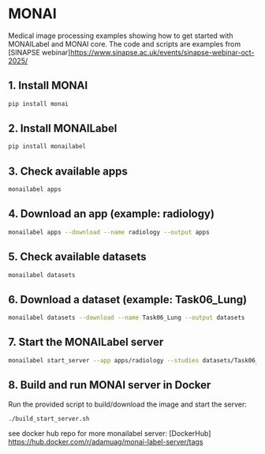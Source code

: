 # MONAI

Medical image processing examples showing how to get started with MONAILabel and MONAI core. The code and scripts are examples from [SINAPSE webinar]<https://www.sinapse.ac.uk/events/sinapse-webinar-oct-2025/>

## 1. Install MONAI
```bash
pip install monai
```

## 2. Install MONAILabel
```bash
pip install monailabel
```

## 3. Check available apps
```bash
monailabel apps
```

## 4. Download an app (example: radiology)
```bash
monailabel apps --download --name radiology --output apps
```

## 5. Check available datasets
```bash
monailabel datasets
```

## 6. Download a dataset (example: Task06_Lung)
```bash
monailabel datasets --download --name Task06_Lung --output datasets
```

## 7. Start the MONAILabel server
```bash
monailabel start_server --app apps/radiology --studies datasets/Task06_Lung/imagesTr --conf models deepedit
```

## 8. Build and run MONAI server in Docker
Run the provided script to build/download the image and start the server:
```bash
./build_start_server.sh
```
see docker hub repo for more monailabel server: [DockerHub] <https://hub.docker.com/r/adamuag/monai-label-server/tags>


